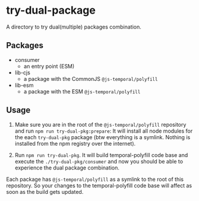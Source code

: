 # try-dual-package

A directory to try dual(multiple) packages combination.

## Packages

- consumer
  - an entry point (ESM)
- lib-cjs
  - a package with the CommonJS `@js-temporal/polyfill`
- lib-esm
  - a package with the ESM `@js-temporal/polyfill`

## Usage

1. Make sure you are in the root of the `@js-temporal/polyfill` repository and run `npm run try-dual-pkg:prepare`: It will install all node modules for the each `try-dual-pkg` package (btw everything is a symlink. Nothing is installed from the npm registry over the internet).

1. Run `npm run try-dual-pkg`. It will build temporal-polyfill code base and execute the `./try-dual-pkg/consumer` and now you should be able to experience the dual package combination.

Each package has `@js-temporal/polyfill` as a symlink to the root of this repository. So your changes to the temporal-polyfill code base will affect as soon as the build gets updated.
